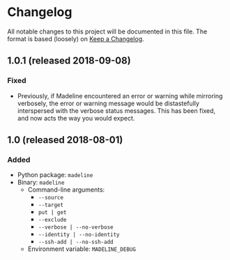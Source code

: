 # Changelog

All notable changes to this project will be documented in this file.
The format is based (loosely) on [Keep a Changelog].

[keep a changelog]: http://keepachangelog.com/

## 1.0.1 (released 2018-09-08)
### Fixed
* Previously, if Madeline encountered an error or warning while
  mirroring verbosely, the error or warning message would be
  distastefully interspersed with the verbose status messages. This
  has been fixed, and now acts the way you would expect.

## 1.0 (released 2018-08-01)
### Added
* Python package: `madeline`
* Binary: `madeline`
  * Command-line arguments:
    * `--source`
    * `--target`
    * `put | get`
    * `--exclude`
    * `--verbose | --no-verbose`
    * `--identity | --no-identity`
    * `--ssh-add | --no-ssh-add`
  * Environment variable: `MADELINE_DEBUG`
